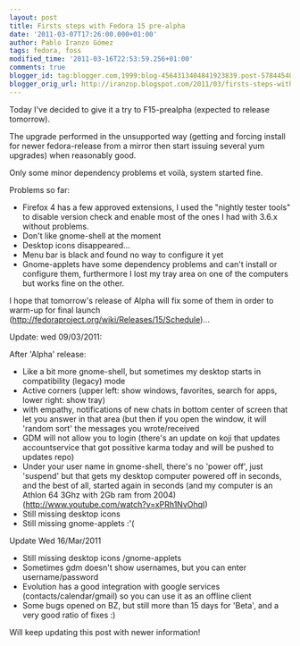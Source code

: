 ```yaml
---
layout: post
title: Firsts steps with Fedora 15 pre-alpha
date: '2011-03-07T17:26:00.000+01:00'
author: Pablo Iranzo Gómez
tags: fedora, foss
modified_time: '2011-03-16T22:53:59.256+01:00'
comments: true
blogger_id: tag:blogger.com,1999:blog-4564313404841923839.post-5784454064298055044
blogger_orig_url: http://iranzop.blogspot.com/2011/03/firsts-steps-with-fedora-15-pre-alpha.html
---
```

Today I've decided to give it a try to F15-prealpha (expected to release tomorrow).

The upgrade performed in the unsupported way  (getting and forcing install for newer fedora-release from a mirror then start issuing several yum upgrades) when reasonably good.

Only some minor dependency problems et voilà, system started fine.

Problems so far:

- Firefox 4 has a few approved extensions, I used the "nightly tester tools" to disable version check and enable most of the ones I had with 3.6.x without problems.
- Don't like gnome-shell at the moment
- Desktop icons disappeared...
- Menu bar is black and found no way to configure it yet
- Gnome-applets have some dependency problems and can't install or configure them, furthermore I lost my tray area on one of the computers but works fine on the other.

I hope that tomorrow's release of Alpha will fix some of them in order to warm-up for final launch  (<http://fedoraproject.org/wiki/Releases/15/Schedule>)...

Update: wed 09/03/2011:

After 'Alpha' release:

- Like a bit more gnome-shell, but sometimes my desktop starts in compatibility (legacy) mode
- Active corners (upper left: show windows, favorites, search for apps, lower right: show tray)
- with empathy, notifications of new chats in bottom center of screen that let you answer in that area (but then if you open the window, it will 'random sort' the messages you wrote/received
- GDM will not allow you to login (there's an update on koji that updates accountservice that got possitive karma today and will be pushed to updates repo)
- Under your user name in gnome-shell, there's no 'power off', just 'suspend' but that gets my desktop computer powered off in seconds, and the best of all, started again in seconds (and my computer is an Athlon 64 3Ghz with 2Gb ram from 2004) (<http://www.youtube.com/watch?v=xPRh1NvOhqI>)
- Still missing desktop icons
- Still missing gnome-applets :'(

Update Wed 16/Mar/2011

- Still missing desktop icons /gnome-applets
- Sometimes gdm doesn't show usernames, but you can enter username/password
- Evolution has a good integration with google services (contacts/calendar/gmail) so you can use it as an offline client
- Some bugs opened on BZ, but still more than 15 days for 'Beta', and a very good ratio of fixes :)

Will keep updating this post with newer information!
